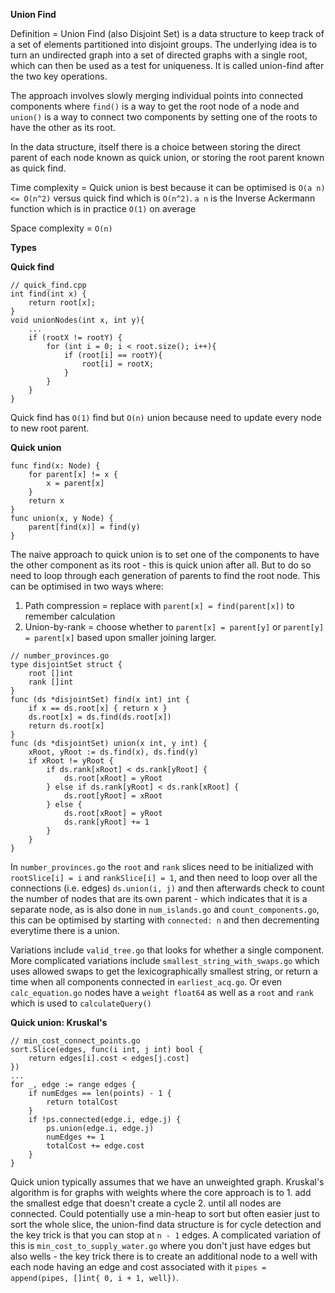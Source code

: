 **Union Find**

Definition = Union Find (also Disjoint Set) is a data structure to keep track of a set of elements partitioned into disjoint groups. The underlying idea is to turn an undirected graph into a set of directed graphs with a single root, which can then be used as a test for uniqueness. It is called union-find after the two key operations. 

The approach involves slowly merging individual points into connected components where `find()` is a way to get the root node of a node and `union()` is a way to connect two components by setting one of the roots to have the other as its root.

In the data structure, itself there is a choice between storing the direct parent of each node known as quick union, or storing the root parent known as quick find.

Time complexity = Quick union is best because it can be optimised is `O(a n)<= O(n^2)` versus quick find which is `O(n^2)`. `a n` is the Inverse Ackermann function which is in practice `O(1)` on average

Space complexity = `O(n)`

**Types**

**Quick find**
```
// quick_find.cpp
int find(int x) {
    return root[x];
}
void unionNodes(int x, int y){
    ...
    if (rootX != rootY) {
        for (int i = 0; i < root.size(); i++){
            if (root[i] == rootY){
                root[i] = rootX;
            }
        }
    }
}
```
Quick find has `O(1)` find but `O(n)` union because need to update every node to new root parent.

**Quick union**
```
func find(x: Node) {
    for parent[x] != x {
        x = parent[x]
    }
    return x
}
func union(x, y Node) {
    parent[find(x)] = find(y)
}
```
The naive approach to quick union is to set one of the components to have the other component as its root - this is quick union after all. But to do so need to loop through each generation of parents to find the root node. This can be optimised in two ways where:
1. Path compression = replace with `parent[x] = find(parent[x])` to remember calculation 
2. Union-by-rank = choose whether to `parent[x] = parent[y]` or `parent[y] = parent[x]` based upon smaller joining larger. 
```
// number_provinces.go
type disjointSet struct {
    root []int
    rank []int
}
func (ds *disjointSet) find(x int) int {
    if x == ds.root[x] { return x }
    ds.root[x] = ds.find(ds.root[x])
    return ds.root[x]
}
func (ds *disjointSet) union(x int, y int) {
    xRoot, yRoot := ds.find(x), ds.find(y)
    if xRoot != yRoot {
        if ds.rank[xRoot] < ds.rank[yRoot] {
            ds.root[xRoot] = yRoot
        } else if ds.rank[yRoot] < ds.rank[xRoot] {
            ds.root[yRoot] = xRoot
        } else {
            ds.root[xRoot] = yRoot
            ds.rank[yRoot] += 1
        }
    }
}
```
In `number_provinces.go` the `root` and `rank` slices need to be initialized with `rootSlice[i] = i` and `rankSlice[i] = 1`, and then need to loop over all the connections (i.e. edges) `ds.union(i, j)` and then afterwards check to count the number of nodes that are its own parent - which indicates that it is a separate node, as is also done in `num_islands.go` and `count_components.go`, this can be optimised by starting with `connected: n` and then decrementing everytime there is a union.

Variations include `valid_tree.go` that looks for whether a single component. More complicated variations include `smallest_string_with_swaps.go` which uses allowed swaps to get the lexicographically smallest string, or return a time when all components connected in `earliest_acq.go`. Or even `calc_equation.go` nodes have a `weight float64` as well as a `root` and `rank` which is used to `calculateQuery()`


**Quick union: Kruskal's**
```
// min_cost_connect_points.go
sort.Slice(edges, func(i int, j int) bool {
    return edges[i].cost < edges[j.cost]
})
...
for _, edge := range edges {
    if numEdges == len(points) - 1 {
        return totalCost
    }
    if !ps.connected(edge.i, edge.j) {
        ps.union(edge.i, edge.j)
        numEdges += 1
        totalCost += edge.cost
    }
}
```
Quick union typically assumes that we have an unweighted graph. Kruskal's algorithm is for graphs with weights where the core approach is to 1. add the smallest edge that doesn't create a cycle 2. until all nodes are connected. Could potentially use a min-heap to sort but often easier just to sort the whole slice, the union-find data structure is for cycle detection and the key trick is that you can stop at `n - 1` edges. A complicated variation of this is `min_cost_to_supply_water.go` where you don't just have edges but also wells - the key trick there is to create an additional node to a well with each node having an edge and cost associated with it `pipes = append(pipes, []int{ 0, i + 1, well})`.